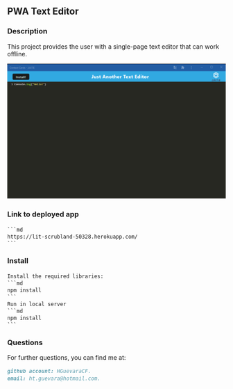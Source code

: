 ## PWA Text Editor

### Description

This project provides the user with a single-page text editor that can work offline.

![link](/textEditor.png)


### Link to deployed app
    ```md
    https://lit-scrubland-50328.herokuapp.com/
    ```

### Install

    Install the required libraries:
    ```md
    npm install
    ```
    Run in local server
    ```md
    npm install
    ```

### Questions

For further questions, you can find me at:
```md
github account: HGuevaraCF.
email: ht.guevara@hotmail.com.
```
